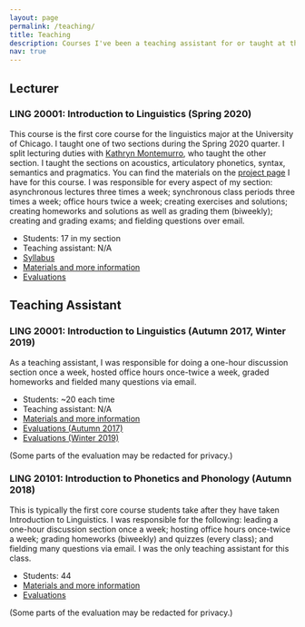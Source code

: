 ```yaml
---
layout: page
permalink: /teaching/
title: Teaching
description: Courses I've been a teaching assistant for or taught at the University of Chicago. More information, like my materials and philosophy, on each course can be found in its project page.
nav: true
---
```


## Lecturer
### LING 20001: Introduction to Linguistics (Spring 2020)

This course is the first core course for the linguistics major at the University of Chicago. I taught one of two sections during the Spring 2020 quarter. I split lecturing duties with [Kathryn Montemurro](https://www.linkedin/in/kathryn-montemurro-838b7b73), who taught the other section. I taught the sections on acoustics, articulatory phonetics, syntax, semantics and pragmatics. You can find the materials on the [project page](https://rhodb.github.io/projects/teaching-intro) I have for this course. I was responsible for every aspect of my section: asynchronous lectures three times a week; synchronous class periods three times a week; office hours twice a week; creating exercises and solutions; creating homeworks and solutions as well as grading them (biweekly); creating and grading exams; and fielding questions over email. 

* Students: 17 in my section
* Teaching assistant: N/A
* <a href= "{{ '/assets/pdf/teaching/200406_SyllabusRhodes.pdf' | relative_url }}">Syllabus</a>
* [Materials and more information](https://rhodb.github.io/projects/teaching-intro)
* <a href= "{{ '/assets/pdf/210108_course-evaluation.pdf' | relative_url }}">Evaluations</a>


## Teaching Assistant
### LING 20001: Introduction to Linguistics (Autumn 2017, Winter 2019)

As a teaching assistant, I was responsible for doing a one-hour discussion section once a week, hosted office hours once-twice a week, graded homeworks and fielded many questions via email.

* Students: ~20 each time
* Teaching assistant: N/A
* [Materials and more information](https://rhodb.github.io/projects/ta-intro)
* <a href= "{{ '/assets/pdf/210108_intro-ta-evals-1.pdf' | relative_url }}">Evaluations (Autumn 2017)</a>
* <a href= "{{ '/assets/pdf/210108_intro-ta-evals-2.pdf' | relative_url }}">Evaluations (Winter 2019)</a>

(Some parts of the evaluation may be redacted for privacy.)



### LING 20101: Introduction to Phonetics and Phonology (Autumn 2018)

This is typically the first core course students take after they have taken Introduction to Linguistics. I was responsible for the following: leading a one-hour discussion section once a week; hosting office hours once-twice a week; grading homeworks (biweekly) and quizzes (every class); and fielding many questions via email. I was the only teaching assistant for this class.

* Students: 44
* [Materials and more information](https://rhodb.github.io/projects/ta-phoneticsphonology)
* <a href= "{{ '/assets/pdf/210108_phoneticsphonology-evals.pdf' | relative_url }}">Evaluations</a>

(Some parts of the evaluation may be redacted for privacy.)